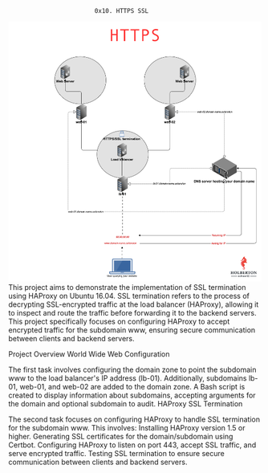                             0x10. HTTPS SSL
![alt text](image.png)
This project aims to demonstrate the implementation of SSL termination using HAProxy on Ubuntu 16.04. SSL termination refers to the process of decrypting SSL-encrypted traffic at the load balancer (HAProxy), allowing it to inspect and route the traffic before forwarding it to the backend servers. This project specifically focuses on configuring HAProxy to accept encrypted traffic for the subdomain www, ensuring secure communication between clients and backend servers.

Project Overview
World Wide Web Configuration

The first task involves configuring the domain zone to point the subdomain www to the load balancer's IP address (lb-01). Additionally, subdomains lb-01, web-01, and web-02 are added to the domain zone.
A Bash script is created to display information about subdomains, accepting arguments for the domain and optional subdomain to audit.
HAProxy SSL Termination

The second task focuses on configuring HAProxy to handle SSL termination for the subdomain www. This involves:
Installing HAProxy version 1.5 or higher.
Generating SSL certificates for the domain/subdomain using Certbot.
Configuring HAProxy to listen on port 443, accept SSL traffic, and serve encrypted traffic.
Testing SSL termination to ensure secure communication between clients and backend servers.
